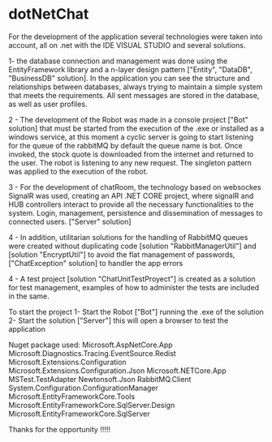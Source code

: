 # dotNetChat

For the development of the application several technologies were taken into account, all on .net with the IDE VISUAL STUDIO and several solutions.

1- the database connection and management was done using the EntityFramework library and a n-layer design pattern ["Entity", "DataDB", "BusinessDB" solution].
In the application you can see the structure and relationships between databases, always trying to maintain a simple system that meets the requirements.
All sent messages are stored in the database, as well as user profiles.


2 - The development of the Robot was made in a console project ["Bot" solution] that must be started from the execution of the .exe or installed as a windows service, at this moment a cyclic server is going to start listening for the queue of the rabbitMQ by default the queue name is bot. Once invoked, the stock quote is downloaded from the internet and returned to the user. The robot is listening to any new request. The singleton pattern was applied to the execution of the robot.

3 - For the development of chatRoom, the technology based on websockes SignalR was used, creating an API .NET CORE project, where signalR  and HUB controllers interact to provide all the necessary functionalities to the system. Login, management, persistence and dissemination of messages to connected users. ["Server" solution]

4 - In addition, utilitarian solutions for the handling of RabbitMQ queues were created without duplicating code [solution "RabbitManagerUtil"] and [solution "EncryptUtil"] to avoid the flat management of passwords, ["ChatException" solution] to handler the app errors

4 - A test project [solution "ChatUnitTestProyect"] is created as a solution for test management, examples of how to administer the tests are included in the same.


To start the project
1- Start the Robot ["Bot"]  running the .exe of the solution
2- Start the solution ["Server"] this will open a browser to test the application


Nuget package used:
Microsoft.AspNetCore.App
Microsoft.Diagnostics.Tracing.EventSource.Redist
Microsoft.Extensions.Configuration
Microsoft.Extensions.Configuration.Json
Microsoft.NETCore.App
MSTest.TestAdapter
Newtonsoft.Json
RabbitMQ.Client
System.Configuration.ConfigurationManager
Microsoft.EntityFrameworkCore.Tools
Microsoft.EntityFrameworkCore.SqlServer.Design
Microsoft.EntityFrameworkCore.SqlServer

Thanks for the opportunity !!!!!